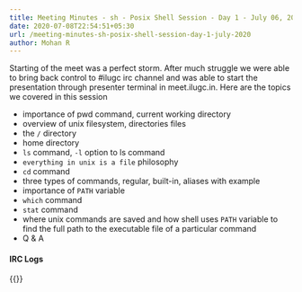 ```yaml
---
title: Meeting Minutes - sh - Posix Shell Session - Day 1 - July 06, 2020
date: 2020-07-08T22:54:51+05:30
url: /meeting-minutes-sh-posix-shell-session-day-1-july-2020
author: Mohan R
---
```


Starting of the meet was a perfect storm. After much struggle we were able to bring back control to #ilugc irc channel and was able to start the presentation through presenter terminal in meet.ilugc.in. Here are the topics we covered in this session

* importance of pwd command, current working directory
* overview of unix filesystem, directories files
* the `/` directory
* home directory
* `ls` command, `-l` option to ls command
* `everything in unix is a file` philosophy
* `cd` command
* three types of commands, regular, built-in, aliases with example
* importance of `PATH` variable
* `which` command
* `stat` command
* where unix commands are saved and how shell uses `PATH` variable to find the full path to the executable file of a particular command
* Q & A

#### IRC Logs

{{<gist mohan43u bee72e677c544dfcd5171d4ebbcbd931>}}
